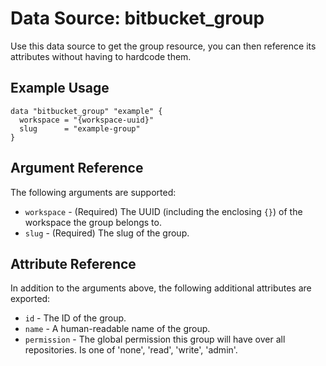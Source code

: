# Data Source: bitbucket_group
Use this data source to get the group resource, you can then reference its attributes without having to hardcode them.

## Example Usage
```hcl
data "bitbucket_group" "example" {
  workspace = "{workspace-uuid}"
  slug      = "example-group"
}
```

## Argument Reference
The following arguments are supported:
* `workspace` - (Required) The UUID (including the enclosing `{}`) of the workspace the group belongs to.
* `slug` - (Required) The slug of the group.

## Attribute Reference
In addition to the arguments above, the following additional attributes are exported:
* `id` - The ID of the group.
* `name` - A human-readable name of the group.
* `permission` - The global permission this group will have over all repositories. Is one of 'none', 'read', 'write', 'admin'.
